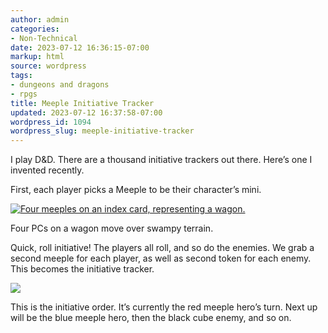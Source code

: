 ```yaml
---
author: admin
categories:
- Non-Technical
date: 2023-07-12 16:36:15-07:00
markup: html
source: wordpress
tags:
- dungeons and dragons
- rpgs
title: Meeple Initiative Tracker
updated: 2023-07-12 16:37:58-07:00
wordpress_id: 1094
wordpress_slug: meeple-initiative-tracker
---
```

I play D&D. There are a thousand initiative trackers out there. Here’s one I invented recently.

First, each player picks a Meeple to be their character’s mini.

[![Four meeples on an index card, representing a wagon.](https://blog.za3k.com/wp-content/uploads/2023/07/board-crop-1024x387.jpg)](https://blog.za3k.com/wp-content/uploads/2023/07/board-crop.jpg)

Four PCs on a wagon move over swampy terrain.

Quick, roll initiative! The players all roll, and so do the enemies. We grab a second meeple for each player, as well as second token for each enemy. This becomes the initiative tracker.

[![](https://blog.za3k.com/wp-content/uploads/2023/07/initiative-crop-1-1024x341.jpg)](https://blog.za3k.com/wp-content/uploads/2023/07/initiative-crop-1.jpg)

This is the initiative order. It’s currently the red meeple hero’s turn. Next up will be the blue meeple hero, then the black cube enemy, and so on.
